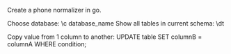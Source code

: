 Create a phone normalizer in go.

Choose database: \c database_name
Show all tables in current schema: \dt

Copy value from 1 column to another: UPDATE table SET columnB = columnA WHERE condition;
